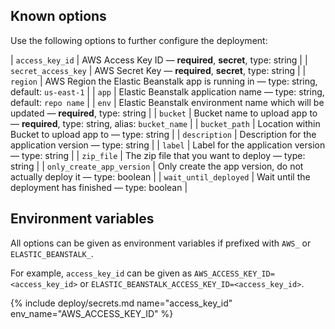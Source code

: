 ## Known options

Use the following options to further configure the deployment:

| `access_key_id` | AWS Access Key ID &mdash; **required**, **secret**, type: string |
| `secret_access_key` | AWS Secret Key &mdash; **required**, **secret**, type: string |
| `region` | AWS Region the Elastic Beanstalk app is running in &mdash; type: string, default: `us-east-1` |
| `app` | Elastic Beanstalk application name &mdash; type: string, default: `repo name` |
| `env` | Elastic Beanstalk environment name which will be updated &mdash; **required**, type: string |
| `bucket` | Bucket name to upload app to &mdash; **required**, type: string, alias: `bucket_name` |
| `bucket_path` | Location within Bucket to upload app to &mdash; type: string |
| `description` | Description for the application version &mdash; type: string |
| `label` | Label for the application version &mdash; type: string |
| `zip_file` | The zip file that you want to deploy &mdash; type: string |
| `only_create_app_version` | Only create the app version, do not actually deploy it &mdash; type: boolean |
| `wait_until_deployed` | Wait until the deployment has finished &mdash; type: boolean |

## Environment variables

All options can be given as environment variables if prefixed with `AWS_` or `ELASTIC_BEANSTALK_`.

For example, `access_key_id` can be given as `AWS_ACCESS_KEY_ID=<access_key_id>` or `ELASTIC_BEANSTALK_ACCESS_KEY_ID=<access_key_id>`.

{% include deploy/secrets.md name="access_key_id" env_name="AWS_ACCESS_KEY_ID" %}